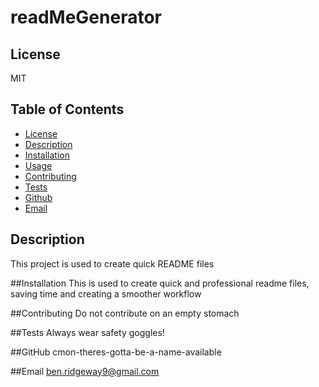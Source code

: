 
  # readMeGenerator

  ## License
  MIT

  ## Table of Contents
  * [License](#license)
  * [Description](#description)
  * [Installation](#installation)
  * [Usage](#usage)
  * [Contributing](#contributing)
  * [Tests](#testing)
  * [Github](#github)
  * [Email](#email)



  ## Description
  This project is used to create quick README files

  ##Installation
  This is used to create quick and professional readme files, saving time and creating a smoother workflow

  ##Contributing
  Do not contribute on an empty stomach

  ##Tests
  Always wear safety goggles!

  ##GitHub
  cmon-theres-gotta-be-a-name-available

  ##Email
  ben.ridgeway9@gmail.com


